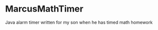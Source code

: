 MarcusMathTimer
===============

Java alarm timer written for my son when he has timed math homework
